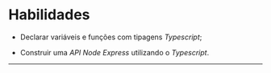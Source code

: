 # Habilidades

- Declarar variáveis e funções com tipagens _Typescript_;

- Construir uma _API Node Express_ utilizando o _Typescript_.

---
